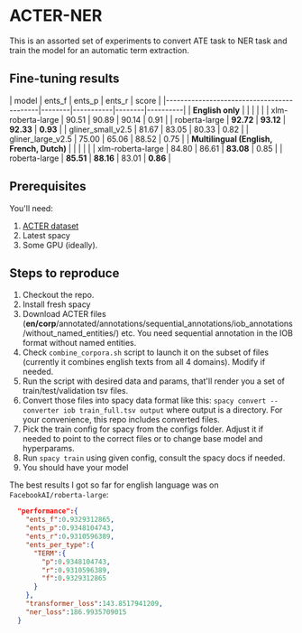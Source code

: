 # ACTER-NER

This is an assorted set of experiments to convert ATE task to NER task and train the model for an automatic term extraction.

## Fine-tuning results


[//]: # (model, language, ents_f, ents_p, ents_r, score)

[//]: # (xlm-roberta-large, en+fr+nl, 84.80, 86.61, 83.08, 0.85)

[//]: # (xlm-roberta-large, en, 90.51, 90.89, 90.14, 0.91)

[//]: # (roberta-large, en+fr+nl, 85.51, 88.16, 83.01, 0.86)

[//]: # (roberta-large, en, 92.72, 93.12, 92.33, 0.93)
| model                                     | ents_f | ents_p    | ents_r | score    |
|-------------------------------------------|--------|-----------|--------|----------|
| **English only**                          |        |           |        |          |
| xlm-roberta-large                         | 90.51  | 90.89     | 90.14  | 0.91     |
| roberta-large                             | **92.72**  | **93.12** | **92.33**  | **0.93** |
| gliner_small_v2.5                         | 81.67 | 83.05     | 80.33 | 0.82     |
| gliner_large_v2.5                         | 75.00 | 65.06     | 88.52 | 0.75     |
| **Multilingual (English, French, Dutch)** | |           | |          |
| xlm-roberta-large                         | 84.80  | 86.61     | **83.08**  | 0.85     |
| roberta-large                             | **85.51**  | **88.16** | 83.01  | **0.86** |


## Prerequisites
You'll need:
1. [ACTER dataset](https://github.com/AylaRT/ACTER/tree/master)
2. Latest spacy
3. Some GPU (ideally).

## Steps to reproduce
1. Checkout the repo.
2. Install fresh spacy
3. Download ACTER files (**en/corp**/annotated/annotations/sequential_annotations/iob_annotations/without_named_entities/) etc. You need sequential annotation in the IOB format without named entities.
4. Check `combine_corpora.sh` script to launch it on the subset of files (currently it combines english texts from all 4 domains). Modify if needed.
5. Run the script with desired data and params, that'll render you a set of train/test/validation tsv files.
6. Convert those files into spacy data format like this: `spacy convert --converter iob train_full.tsv output` where output is a directory. For your convenience, this repo includes converted files.
7. Pick the train config for spacy from the configs folder. Adjust it if needed to point to the correct files or to change base model and hyperparams.
8. Run `spacy train` using given config, consult the spacy docs if needed.
9. You should have your model

The best results I got so far for english language was on `FacebookAI/roberta-large`:

``` JSON
  "performance":{
    "ents_f":0.9329312865,
    "ents_p":0.9348104743,
    "ents_r":0.9310596389,
    "ents_per_type":{
      "TERM":{
        "p":0.9348104743,
        "r":0.9310596389,
        "f":0.9329312865
      }
    },
    "transformer_loss":143.8517941209,
    "ner_loss":186.9935709015
  }
```
